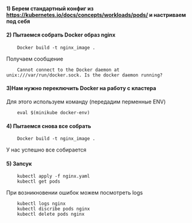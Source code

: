 #### 1) Берем стандартный конфиг из https://kubernetes.io/docs/concepts/workloads/pods/ и настриваем под себя
#### 2) Пытаемся собрать Docker образ nginx  
    
        Docker build -t nginx_image .
Получаем сообщение
        
        Cannot connect to the Docker daemon at unix:///var/run/docker.sock. Is the docker daemon running?
#### 3)Нам нужно переключить Docker на работу с кластера
 
 Для этого используем команду (передадим перменные ENV)
        
        eval $(minikube docker-env)
#### 4) Пытаемся снова все собрать 
        Docker build -t nginx_image .
  У нас успешно все собирается      
#### 5) Запсук


        kubectl apply -f nginx.yaml
        kubectl get pods
        
При возникновении ошибок можем посмотреть logs
        
        kubectl logs nginx
        kubectl discribe pods nginx
        kubectl delete pods nginx
       
